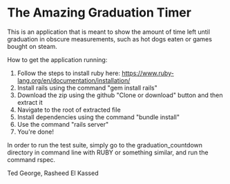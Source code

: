 # The Amazing Graduation Timer

This is an application that is meant to show the amount of time left until
graduation in obscure measurements, such as hot dogs eaten or games bought on
steam.

How to get the application running:
1. Follow the steps to install ruby here: https://www.ruby-lang.org/en/documentation/installation/ 
2. Install rails using the command "gem install rails"
3. Download the zip using the github "Clone or download" button and then extract it
4. Navigate to the root of extracted file
5. Install dependencies using the command "bundle install"
6. Use the command "rails server"
7. You're done!

In order to run the test suite, simply go to the graduation_countdown directory
in command line with RUBY or something similar, and run the command rspec.

Ted George, Rasheed El Kassed